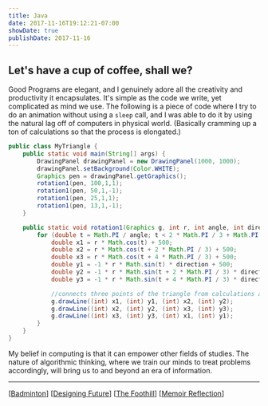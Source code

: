 ```yaml
---
title: Java
date: 2017-11-16T19:12:21-07:00
showDate: true
publishDate: 2017-11-16
---
```


## Let's have a cup of coffee, shall we?

Good Programs are elegant, and I genuinely adore all the creativity and productivity it encapsulates. It's simple as the code we write, yet complicated as mind we use. The following is a piece of code where I try to do an animation without using a `sleep` call, and I was able to do it by using the natural lag off of computers in physical world. (Basically cramming up a ton of calculations so that the process is elongated.)

```java
public class MyTriangle {
    public static void main(String[] args) {
        DrawingPanel drawingPanel = new DrawingPanel(1000, 1000);
        drawingPanel.setBackground(Color.WHITE);
        Graphics pen = drawingPanel.getGraphics();
        rotation1(pen, 100,1,1);
        rotation1(pen, 50,1,-1);
        rotation1(pen, 25,1,1);
        rotation1(pen, 13,1,-1);
    }

    public static void rotation1(Graphics g, int r, int angle, int direction) {
        for (double t = Math.PI / angle; t < 2 * Math.PI / 3 + Math.PI / angle; t = t + 0.00001) { //for loop that repeats to create triangles
            double x1 = r * Math.cos(t) + 500;
            double x2 = r * Math.cos(t + 2 * Math.PI / 3) + 500;
            double x3 = r * Math.cos(t + 4 * Math.PI / 3) + 500;
            double y1 = -1 * r * Math.sin(t) * direction + 500;
            double y2 = -1 * r * Math.sin(t + 2 * Math.PI / 3) * direction + 500;
            double y3 = -1 * r * Math.sin(t + 4 * Math.PI / 3) * direction + 500;

            //connects three points of the triangle from calculations above
            g.drawLine((int) x1, (int) y1, (int) x2, (int) y2);
            g.drawLine((int) x2, (int) y2, (int) x3, (int) y3);
            g.drawLine((int) x3, (int) y3, (int) x1, (int) y1);
        }
    }
}
```

My belief in computing is that it can empower other fields of studies. The nature of algorithmic thinking, where we train our minds to treat problems accordingly, will bring us to and beyond an era of information.

---

[[Badminton]]
[[Designing Future]]
[[The Foothill]]
[[Memoir Reflection]]



[//begin]: # "Autogenerated link references for markdown compatibility"
[Badminton]: Badminton "Badminton"
[Designing Future]: <Designing Future> "Designing Future"
[The Foothill]: <The Foothill> "Autumn Quarter Reflection"
[Memoir Reflection]: <Memoir Reflection> "Reflection Paper"
[//end]: # "Autogenerated link references"